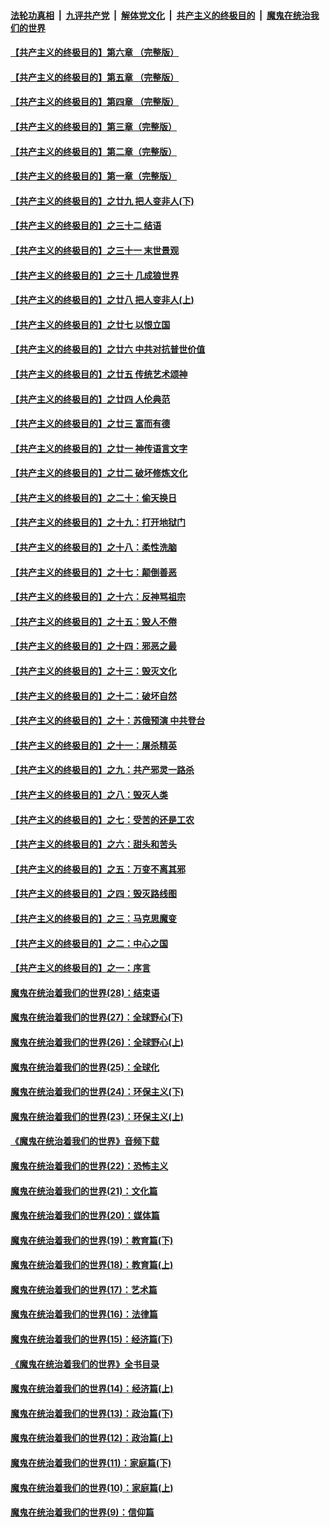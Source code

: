 ####  [法轮功真相](../../../../basic/blob/master/README.md?t=09070500) &nbsp;|&nbsp; [九评共产党](../../../../9ping.md/blob/master/README.md?t=09070500) &nbsp;|&nbsp; [解体党文化](../../../../jtdwh.md/blob/master/README.md?t=09070500)  &nbsp;|&nbsp; [共产主义的终极目的](../../../../gczydzjmd.md/blob/master/README.md?t=09070500) &nbsp;|&nbsp; [魔鬼在统治我们的世界](../../../../mgztzwmdsj.md/blob/master/README.md?t=09070500) 

#### [【共产主义的终极目的】第六章 （完整版）](../pages/nsc422/n11428913.md?t=09070500) 

#### [【共产主义的终极目的】第五章 （完整版）](../pages/nsc422/n11428912.md?t=09070500) 

#### [【共产主义的终极目的】第四章 （完整版）](../pages/nsc422/n11428907.md?t=09070500) 

#### [【共产主义的终极目的】第三章（完整版）](../pages/nsc422/n11428848.md?t=09070500) 

#### [【共产主义的终极目的】第二章（完整版）](../pages/nsc422/n11428831.md?t=09070500) 

#### [【共产主义的终极目的】第一章（完整版）](../pages/nsc422/n11417651.md?t=09070500) 

#### [【共产主义的终极目的】之廿九 把人变非人(下)](../pages/nsc422/n11344140.md?t=09070500) 

#### [【共产主义的终极目的】之三十二 结语](../pages/nsc422/n11360535.md?t=09070500) 

#### [【共产主义的终极目的】之三十一 末世景观](../pages/nsc422/n11351129.md?t=09070500) 

#### [【共产主义的终极目的】之三十 几成狼世界](../pages/nsc422/n11348280.md?t=09070500) 

#### [【共产主义的终极目的】之廿八 把人变非人(上)](../pages/nsc422/n11340492.md?t=09070500) 

#### [【共产主义的终极目的】之廿七 以恨立国](../pages/nsc422/n11336944.md?t=09070500) 

#### [【共产主义的终极目的】之廿六 中共对抗普世价值](../pages/nsc422/n11324785.md?t=09070500) 

#### [【共产主义的终极目的】之廿五 传统艺术颂神](../pages/nsc422/n11296396.md?t=09070500) 

#### [【共产主义的终极目的】之廿四 人伦典范](../pages/nsc422/n11296397.md?t=09070500) 

#### [【共产主义的终极目的】之廿三 富而有德](../pages/nsc422/n11283598.md?t=09070500) 

#### [【共产主义的终极目的】之廿一 神传语言文字](../pages/nsc422/n11263265.md?t=09070500) 

#### [【共产主义的终极目的】之廿二 破坏修炼文化](../pages/nsc422/n11245728.md?t=09070500) 

#### [【共产主义的终极目的】之二十：偷天换日](../pages/nsc422/n11238846.md?t=09070500) 

#### [【共产主义的终极目的】之十九：打开地狱门](../pages/nsc422/n11206376.md?t=09070500) 

#### [【共产主义的终极目的】之十八：柔性洗脑](../pages/nsc422/n11199994.md?t=09070500) 

#### [【共产主义的终极目的】之十七：颠倒善恶](../pages/nsc422/n11179782.md?t=09070500) 

#### [【共产主义的终极目的】之十六：反神骂祖宗](../pages/nsc422/n11166798.md?t=09070500) 

#### [【共产主义的终极目的】之十五：毁人不倦](../pages/nsc422/n11166792.md?t=09070500) 

#### [【共产主义的终极目的】之十四：邪恶之最](../pages/nsc422/n11150249.md?t=09070500) 

#### [【共产主义的终极目的】之十三：毁灭文化](../pages/nsc422/n11135227.md?t=09070500) 

#### [【共产主义的终极目的】之十二：破坏自然](../pages/nsc422/n11135214.md?t=09070500) 

#### [【共产主义的终极目的】之十：苏俄预演 中共登台](../pages/nsc422/n11118424.md?t=09070500) 

#### [【共产主义的终极目的】之十一：屠杀精英](../pages/nsc422/n11118442.md?t=09070500) 

#### [【共产主义的终极目的】之九：共产邪灵一路杀](../pages/nsc422/n11114139.md?t=09070500) 

#### [【共产主义的终极目的】之八：毁灭人类](../pages/nsc422/n11108503.md?t=09070500) 

#### [【共产主义的终极目的】之七：受苦的还是工农](../pages/nsc422/n11101809.md?t=09070500) 

#### [【共产主义的终极目的】之六：甜头和苦头](../pages/nsc422/n11096971.md?t=09070500) 

#### [【共产主义的终极目的】之五：万变不离其邪](../pages/nsc422/n11091285.md?t=09070500) 

#### [【共产主义的终极目的】之四：毁灭路线图](../pages/nsc422/n11086284.md?t=09070500) 

#### [【共产主义的终极目的】之三：马克思魔变](../pages/nsc422/n11061941.md?t=09070500) 

#### [【共产主义的终极目的】之二：中心之国](../pages/nsc422/n11047728.md?t=09070500) 

#### [【共产主义的终极目的】之一：序言](../pages/nsc422/n11086077.md?t=09070500) 

#### [魔鬼在统治着我们的世界(28)：结束语](../pages/nsc422/n10936246.md?t=09070500) 

#### [魔鬼在统治着我们的世界(27)：全球野心(下)](../pages/nsc422/n10928319.md?t=09070500) 

#### [魔鬼在统治着我们的世界(26)：全球野心(上)](../pages/nsc422/n10900318.md?t=09070500) 

#### [魔鬼在统治着我们的世界(25)：全球化](../pages/nsc422/n10788205.md?t=09070500) 

#### [魔鬼在统治着我们的世界(24)：环保主义(下)](../pages/nsc422/n10695307.md?t=09070500) 

#### [魔鬼在统治着我们的世界(23)：环保主义(上)](../pages/nsc422/n10688613.md?t=09070500) 

#### [《魔鬼在统治着我们的世界》音频下载](../pages/nsc422/n10635553.md?t=09070500) 

#### [魔鬼在统治着我们的世界(22)：恐怖主义](../pages/nsc422/n10614727.md?t=09070500) 

#### [魔鬼在统治着我们的世界(21)：文化篇](../pages/nsc422/n10597706.md?t=09070500) 

#### [魔鬼在统治着我们的世界(20)：媒体篇](../pages/nsc422/n10586579.md?t=09070500) 

#### [魔鬼在统治着我们的世界(19)：教育篇(下)](../pages/nsc422/n10564808.md?t=09070500) 

#### [魔鬼在统治着我们的世界(18)：教育篇(上)](../pages/nsc422/n10526970.md?t=09070500) 

#### [魔鬼在统治着我们的世界(17)：艺术篇](../pages/nsc422/n10499093.md?t=09070500) 

#### [魔鬼在统治着我们的世界(16)：法律篇](../pages/nsc422/n10485969.md?t=09070500) 

#### [魔鬼在统治着我们的世界(15)：经济篇(下)](../pages/nsc422/n10469975.md?t=09070500) 

#### [《魔鬼在统治着我们的世界》全书目录](../pages/nsc422/n10464261.md?t=09070500) 

#### [魔鬼在统治着我们的世界(14)：经济篇(上)](../pages/nsc422/n10457370.md?t=09070500) 

#### [魔鬼在统治着我们的世界(13)：政治篇(下)](../pages/nsc422/n10448270.md?t=09070500) 

#### [魔鬼在统治着我们的世界(12)：政治篇(上)](../pages/nsc422/n10444576.md?t=09070500) 

#### [魔鬼在统治着我们的世界(11)：家庭篇(下)](../pages/nsc422/n10440961.md?t=09070500) 

#### [魔鬼在统治着我们的世界(10)：家庭篇(上)](../pages/nsc422/n10435448.md?t=09070500) 

#### [魔鬼在统治着我们的世界(9)：信仰篇](../pages/nsc422/n10432159.md?t=09070500) 

